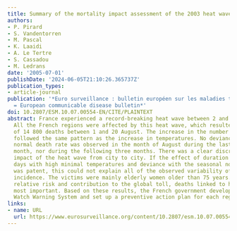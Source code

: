 ```yaml
---
title: Summary of the mortality impact assessment of the 2003 heat wave in France.
authors:
- P. Pirard
- S. Vandentorren
- M. Pascal
- K. Laaidi
- A. Le Tertre
- S. Cassadou
- M. Ledrans
date: '2005-07-01'
publishDate: '2024-06-05T21:10:26.365737Z'
publication_types:
- article-journal
publication: '*Euro surveillance : bulletin européen sur les maladies transmissibles
  = European communicable disease bulletin*'
doi: 10.2807/ESM.10.07.00554-EN/CITE/PLAINTEXT
abstract: France experienced a record-breaking heat wave between 2 and 15 August 2003.
  All the French regions were affected by this heat wave, which resulted in an excess
  of 14 800 deaths between 1 and 20 August. The increase in the number of excess deaths
  followed the same pattern as the increase in temperatures. No deviance from the
  normal death rate was observed in the month of August during the last third of the
  month, nor during the following three months. There was a clear discrepancy in the
  impact of the heat wave from city to city. If the effect of duration of consecutive
  days with high minimal temperatures and deviance with the seasonal normal temperature
  was patent, this could not explain all of the observed variability of the death
  incidence. The victims were mainly elderly women older than 75 years. In terms of
  relative risk and contribution to the global toll, deaths linked to heat were the
  most important. Based on these results, the French government developed a Heat Health
  Watch Warning System and set up a preventive action plan for each region in 2004.
links:
- name: URL
  url: https://www.eurosurveillance.org/content/10.2807/esm.10.07.00554-en
---
```

